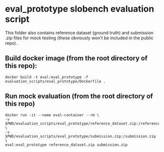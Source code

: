 # eval_prototype slobench evaluation script
This folder also contains reference dataset (ground truth) and submission .zip files for mock testing
(these obviously won't be included in the public repo).

## Build docker image (from the root directory of this repo):
```
docker build -t eval:eval_prototype -f evaluation_scripts/eval_prototype/Dockerfile .
```

## Run mock evaluation (from the root directory of this repo)
```
docker run -it --name eval-container --rm \
-v $PWD/evaluation_scripts/eval_prototype/reference_dataset.zip:/reference_dataset.zip \
-v $PWD/evaluation_scripts/eval_prototype/submission.zip:/submission.zip \
eval:eval_prototype reference_dataset.zip submission.zip
```